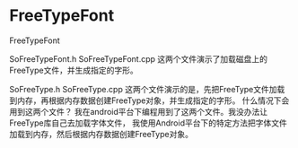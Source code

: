 # FreeTypeFont
FreeTypeFont

SoFreeTypeFont.h
SoFreeTypeFont.cpp
这两个文件演示了加载磁盘上的FreeType文件，并生成指定的字形。

SoFreeType.h
SoFreeType.cpp
这两个文件演示的是，先把FreeType文件加载到内存，再根据内存数据创建FreeType对象，并生成指定的字形。
什么情况下会用到这两个文件？
我在android平台下编程用到了这两个文件。我没办法让FreeType库自己去加载字体文件，
我使用Android平台下的特定方法把字体文件加载到内存，然后根据内存数据创建FreeType对象。


